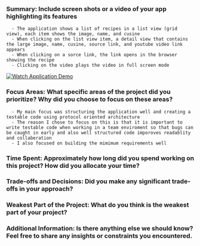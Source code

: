 ### Summary: Include screen shots or a video of your app highlighting its features
      - The application shows a list of recipes in a list view (grid view), each item shows the image, name, and cusine
      - When clicking on the list view item, a detail view that contains the large image, name, cusine, source link, and youtube video link appears
      - When clicking on a sorce link, the link opens in the browser showing the recipe 
      - Clicking on the video plays the video in full screen mode

      
  [![Watch Application Demo](https://github.com/user-attachments/assets/1acde691-971f-471c-af0d-e58749dc772d)](https://drive.google.com/file/d/1gGaVHUchSMHWK6ZDfzRKsB1rtGweKWsH/view?usp=drive_link)
  


### Focus Areas: What specific areas of the project did you prioritize? Why did you choose to focus on these areas?
      - My main focus was structuring the application well and creating a testable code using protocol oriented architecture 
      - The reason I chose to focus on this is that it is important to write testable code when working in a team enviroment so that bugs can be caught in early and also well structured code imporoves readablity and collaberation
      - I also focused on building the mimimum requirements well

### Time Spent: Approximately how long did you spend working on this project? How did you allocate your time?

### Trade-offs and Decisions: Did you make any significant trade-offs in your approach?

### Weakest Part of the Project: What do you think is the weakest part of your project?

### Additional Information: Is there anything else we should know? Feel free to share any insights or constraints you encountered.
